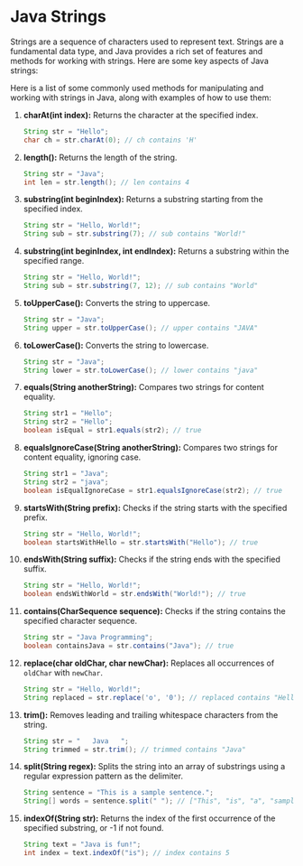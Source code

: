 # Java Strings

Strings are a sequence of characters used to represent text. Strings are a fundamental data type, and Java provides a rich set of features and methods for working with strings. Here are some key aspects of Java strings:

Here is a list of some commonly used methods for manipulating and working with strings in Java, along with examples of how to use them:

1. **charAt(int index):** Returns the character at the specified index.

   ```java
   String str = "Hello";
   char ch = str.charAt(0); // ch contains 'H'
   ```

2. **length():** Returns the length of the string.

   ```java
   String str = "Java";
   int len = str.length(); // len contains 4
   ```

3. **substring(int beginIndex):** Returns a substring starting from the specified index.

   ```java
   String str = "Hello, World!";
   String sub = str.substring(7); // sub contains "World!"
   ```

4. **substring(int beginIndex, int endIndex):** Returns a substring within the specified range.

   ```java
   String str = "Hello, World!";
   String sub = str.substring(7, 12); // sub contains "World"
   ```

5. **toUpperCase():** Converts the string to uppercase.

   ```java
   String str = "Java";
   String upper = str.toUpperCase(); // upper contains "JAVA"
   ```

6. **toLowerCase():** Converts the string to lowercase.

   ```java
   String str = "Java";
   String lower = str.toLowerCase(); // lower contains "java"
   ```

7. **equals(String anotherString):** Compares two strings for content equality.

   ```java
   String str1 = "Hello";
   String str2 = "Hello";
   boolean isEqual = str1.equals(str2); // true
   ```

8. **equalsIgnoreCase(String anotherString):** Compares two strings for content equality, ignoring case.

   ```java
   String str1 = "Java";
   String str2 = "java";
   boolean isEqualIgnoreCase = str1.equalsIgnoreCase(str2); // true
   ```

9. **startsWith(String prefix):** Checks if the string starts with the specified prefix.

   ```java
   String str = "Hello, World!";
   boolean startsWithHello = str.startsWith("Hello"); // true
   ```

10. **endsWith(String suffix):** Checks if the string ends with the specified suffix.

    ```java
    String str = "Hello, World!";
    boolean endsWithWorld = str.endsWith("World!"); // true
    ```

11. **contains(CharSequence sequence):** Checks if the string contains the specified character sequence.

    ```java
    String str = "Java Programming";
    boolean containsJava = str.contains("Java"); // true
    ```

12. **replace(char oldChar, char newChar):** Replaces all occurrences of `oldChar` with `newChar`.

    ```java
    String str = "Hello, World!";
    String replaced = str.replace('o', '0'); // replaced contains "Hell0, W0rld!"
    ```

13. **trim():** Removes leading and trailing whitespace characters from the string.

    ```java
    String str = "   Java   ";
    String trimmed = str.trim(); // trimmed contains "Java"
    ```

14. **split(String regex):** Splits the string into an array of substrings using a regular expression pattern as the delimiter.

    ```java
    String sentence = "This is a sample sentence.";
    String[] words = sentence.split(" "); // ["This", "is", "a", "sample", "sentence."]
    ```

15. **indexOf(String str):** Returns the index of the first occurrence of the specified substring, or -1 if not found.

    ```java
    String text = "Java is fun!";
    int index = text.indexOf("is"); // index contains 5
    ```

